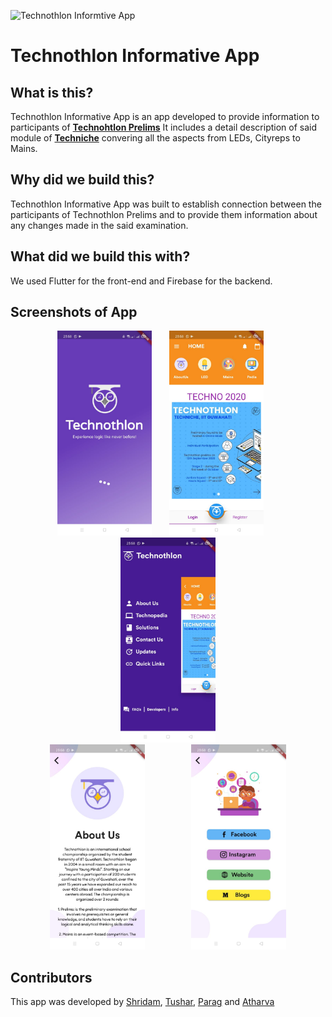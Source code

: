 ![Technothlon Informtive App](https://socialify.git.ci/shridam1207/Techno_Flutter_App/image?forks=1&language=1&stargazers=1&theme=Light)
# Technothlon Informative App

## What is this?
Technothlon Informative App is an app developed to provide information to participants of [**Technohtlon Prelims**](https://technothlon.techniche.org.in)
It includes a detail description of said module of [**Techniche**](https://techniche.org/) convering all the aspects from LEDs, Cityreps to Mains.


## Why did we build this?
Technothlon Informative App was built to establish connection between the participants of Technothlon Prelims and to provide them information about any changes made in the said examination. 

## What did we build this with?
We used Flutter for the front-end and Firebase for the backend.

## Screenshots of App
<p align="center">
<img src="./readmeImg/1.jpg" width="30%" >
  <span>&nbsp; &nbsp; &nbsp; </span>
<img src="./readmeImg/2.jpg" width="30%" >
  <span>&nbsp; &nbsp; &nbsp; </span>
<img src="./readmeImg/3.jpg" width="30%" >
</br>
<img src="./readmeImg/4.jpg" width="30%">
<span> &nbsp; &nbsp; &nbsp; &nbsp; &nbsp; &nbsp; &nbsp; &nbsp; &nbsp; </span>
<img src="./readmeImg/5.jpg" width="30%">


## Contributors
This app was developed by [Shridam](https://github.com/shridam1207),   [Tushar](https://github.com/bajajtushar094),   [Parag](https://github.com/Picnic1209) and   [Atharva](https://github.com/haxer-max)

